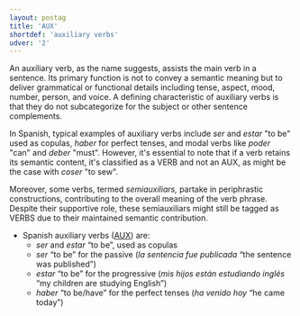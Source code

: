```yaml
---
layout: postag
title: 'AUX'
shortdef: 'auxiliary verbs'
udver: '2'
---
```



An auxiliary verb, as the name suggests, assists the main verb in a sentence. Its primary function is not to convey a semantic meaning but to deliver grammatical or functional details including tense, aspect, mood, number, person, and voice. A defining characteristic of auxiliary verbs is that they do not subcategorize for the subject or other sentence complements.

In Spanish, typical examples of auxiliary verbs include _ser_ and _estar_ "to be" used as copulas, _haber_ for perfect tenses, and modal verbs like _poder_ "can" and _deber_ "must". However, it's essential to note that if a verb retains its semantic content, it's classified as a VERB and not an AUX, as might be the case with _coser_ "to sew".

Moreover, some verbs, termed _semiauxiliars,_ partake in periphrastic constructions, contributing to the overall meaning of the verb phrase. Despite their supportive role, these semiauxiliars might still be tagged as VERBS due to their maintained semantic contribution.

* Spanish auxiliary verbs ([AUX]()) are:
  * _ser_ and _estar_ “to be”, used as copulas
  * _ser_ “to be” for the passive (_la sentencia fue publicada_ “the sentence was published”)
  * _estar_ “to be” for the progressive (_mis hijos están estudiando inglés_ “my children are studying English”)
  * _haber_ “to be/have” for the perfect tenses (_ha venido hoy_ “he came today”)



